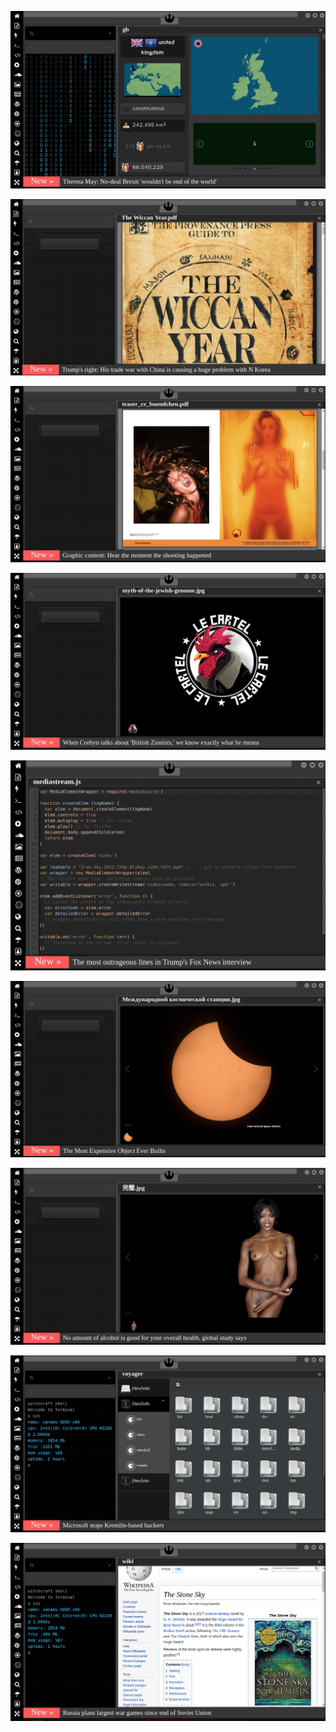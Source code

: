 
[![Image](brexit.png)](https://www.youtube.com/watch?v=nJKwNuqozDw)

<!-- 
bkz akit tv de pedofili izleyelim
bkz atacücük mü hagi mi alex mi
bkz kızların futbolcu hayranlığı
bkz hadi kızlar bilimsel entry girin de okuyak
https://www.uludagsozluk.com/k/s%C3%B6zl%C3%BCk-k%C4%B1zlar%C4%B1n%C4%B1n-bilimsel-entry-girememesi/&w=bg
https://www.uludagsozluk.com/k/bilimsel-entry-vs-magazinsel-entry/ bkz hagi vs alex
bkz kamalıstların hagi mi alex mi döngüsü
https://eksisozluk.com/hagi-mi-alex-mi-sergen-mi--5797390
bkz kamalıstların küfr etikten sonra futbolculara güzellmeye geçmesi
https://www.uludagsozluk.com/k/alex-de-souza/&w=bg
bkz gışdarın chp ye yabışması 
bkz atacücüke laf etme sebepsiz ananı sikerun şerefsiz
bkz ercüment ovalının dornaz alfayı türk gençliğe armağan etmesi
bkz atacücünün xiomi yi türk gençliğine armağan etmesi
bkz millet hizmet beklerken gışdarın osura osura uyuması
bkz her türlü boku yiyip türklüğü yüceltebilirsiniz - mka
bkz türklükten aldığım tadı hiç bişeydan alamadım - mka
bkz türklük çok süper bişidir öyle süper bişidir ki her boku yedirtir adama -mka
bkz muhtaç olduğun pedofili nekrofili her türlü pislik dmarlarındaki asil kandadır
bkz türklük nekrofili pedofili dinlemez illebet nekrofili kalır - mka
bkz trafikte yaya görünce gaza basmak üstüne araba sürmek türklüğün yüceliğidir - mka
https://www.uludagsozluk.com/k/akit-tv-de-pedofili-skandal%C4%B1/&w=bg bkz pedofili türklüğün yadıdır -mka
https://www.uludagsozluk.com/k/mustafa-kemal-atat%C3%BCrk/&w=gd bkz türklükten aldığı tadı başka bişeyden alamamak
https://www.uludagsozluk.com/k/oytunkaran-%C4%B1n-yazar-oldu%C4%9Fu-s%C3%B6zl%C3%BCkte-yazmak/&w=bg adam haklı evet
-->

![Image](wiccanyear.png)


[![Image](hearthemoment.png)](http://www.taschen-transfer.com/media/downloads/teaser_ce_buendchen.pdf)

[![Image](myth-of-the-jewish-genome.png)](https://www.merriam-webster.com/dictionary/chromatic)

![Image](mediasource.png)

![Image](ISS.png)

[![Image](完璧.png)](https://www.ibm.com/developerworks/jp/aix/library/au-errnovariable/index.html)

![Image](voyager.png)

![Image](stone-sky.png)



